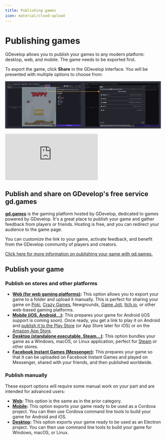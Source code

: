 ```yaml
---
title: Publishing games
icon: material/cloud-upload
---
```

# Publishing games

GDevelop allows you to publish your games to any modern platform: desktop, web, and mobile. The game needs to be exported first.

To export the game, click **Share** in the GDevelop interface. You will be presented with multiple options to choose from:

![Share game](Export.png)

<div class="video-container">
  <iframe src="https://www.youtube.com/embed/p97ah8i-aY4" frameborder="0" allowfullscreen></iframe>
</div>

## Publish and share on GDevelop's free service gd.games

**[gd.games](https://gd.games)** is the gaming platform hosted by GDevelop, dedicated to games powered by GDevelop.
It's a great place to publish your game and gather feedback from players or friends. Hosting is free, and you can redirect your audience to the game page.

You can customize the link to your game, activate feedback, and benefit from the GDevelop community of players and creators.

[Click here for more information on publishing your game with gd.games.](/gdevelop5/publishing/web)

## Publish your game

### Publish on stores and other platforms

  * **[Web (for web gaming platforms)](/gdevelop5/publishing/html5_game_in_a_local_folder):** This option allows you to export your game to a folder and upload it manually. This is perfect for sharing your game on [Poki](./poki), [Crazy Games](./crazy-games), Newgrounds, [Game Jolt](/gdevelop5/publishing/publishing-to-gamejolt-store), [Itch.io](/gdevelop5/publishing/publishing-to-itch-io), or other web-based gaming platforms.
  * **[Mobile (iOS, Android...)](/gdevelop5/publishing/android_and_ios):** This prepares your game for Android (iOS support is coming soon). Once ready, you get a link to play it on Android and [publish it to the Play Store](/gdevelop5/publishing/android_and_ios/play-store) (or App Store later for iOS) or on the [Amazon App Store](/gdevelop5/publishing/publishing-to-amazon-app-store).
  * **[Desktop (standalone executable, Steam...)](/gdevelop5/publishing/windows-macos-linux)**: This option bundles your game as a Windows, macOS, or Linux application, perfect for [Steam](/gdevelop5/publishing/publish-to-steam) or other stores.
 * **[Facebook Instant Games (Messenger)](/gdevelop5/publishing/publishing-to-facebook-instant-games):** This prepares your game so that it can be uploaded on Facebook Instant Games and played on Messenger, shared with your friends, and then published worldwide.

### Publish manually

These export options will require some manual work on your part and are intended for advanced users:

 * **[Web](/gdevelop5/publishing/html5_game_in_a_local_folder):** This option is the same as in the prior category.
 * **[Mobile](/gdevelop5/publishing/android_and_ios_with_cordova):** This option exports your game ready to be used as a Cordova project. You can then use Cordova command line tools to build your game for Android and iOS.
 * **[Desktop](/gdevelop5/publishing/windows-macos-linux-with-electron):** This option exports your game ready to be used as an Electron project. You can then use command line tools to build your game for Windows, macOS, or Linux.
